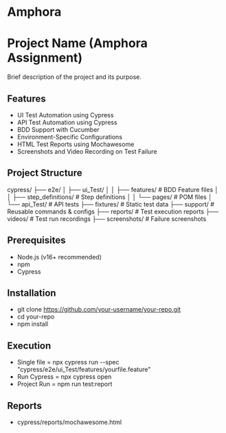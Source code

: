 # Amphora
# Project Name (Amphora Assignment)

Brief description of the project and its purpose.

## Features

- UI Test Automation using Cypress
- API Test Automation using Cypress
- BDD Support with Cucumber
- Environment-Specific Configurations
- HTML Test Reports using Mochawesome
- Screenshots and Video Recording on Test Failure


## Project Structure

cypress/ ├── e2e/ │ ├── ui_Test/ │ │ ├── features/ # BDD Feature files │ │ ├── step_definitions/ # Step definitions │ │ └── pages/ # POM files │ └── api_Test/ # API tests ├── fixtures/ # Static test data ├── support/ # Reusable commands & configs ├── reports/ # Test execution reports ├── videos/ # Test run recordings ├── screenshots/ # Failure screenshots

## Prerequisites

- Node.js (v16+ recommended)
- npm
- Cypress

## Installation

- git clone https://github.com/your-username/your-repo.git
- cd your-repo
- npm install

## Execution

- Single file = npx cypress run --spec "cypress/e2e/ui_Test/features/yourfile.feature"
- Run Cypress = npx cypress open
- Project Run = npm run test:report

## Reports

- cypress/reports/mochawesome.html


